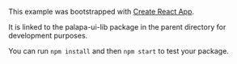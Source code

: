 This example was bootstrapped with [Create React App](https://github.com/facebook/create-react-app).

It is linked to the palapa-ui-lib package in the parent directory for development purposes.

You can run `npm install` and then `npm start` to test your package.
